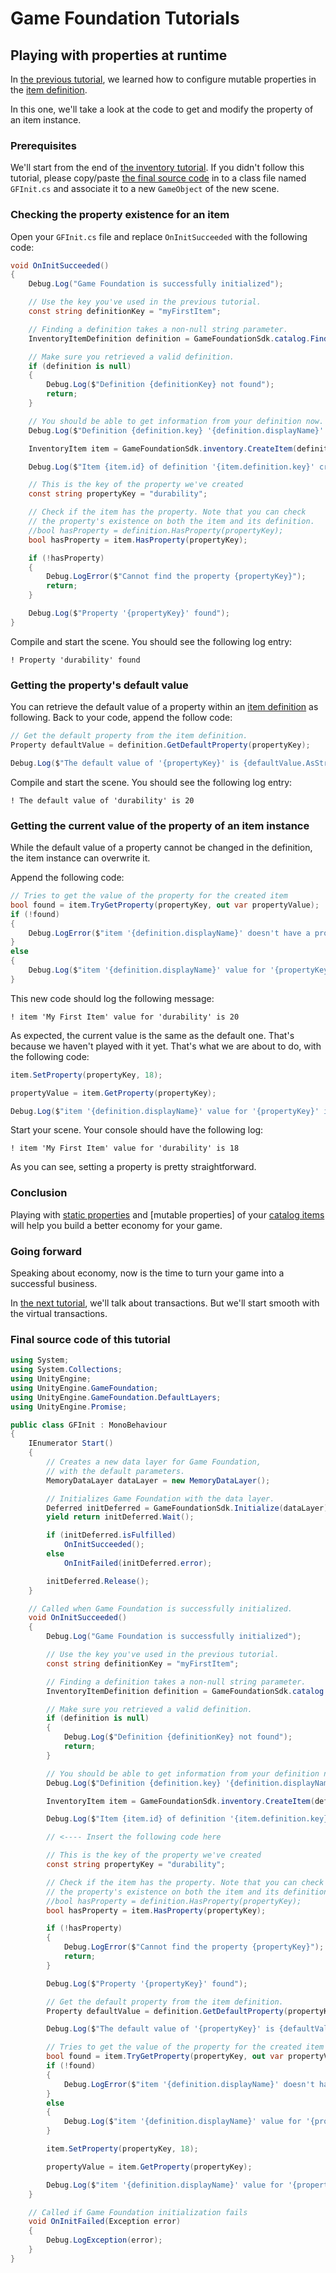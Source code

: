 # Game Foundation Tutorials

## Playing with properties at runtime

In [the previous tutorial], we learned how to configure mutable properties in the [item definition].

In this one, we'll take a look at the code to get and modify the property of an item instance.

### Prerequisites

We'll start from the end of [the inventory tutorial].
If you didn't follow this tutorial, please copy/paste [the final source code] in to a class file named `GFInit.cs` and associate it to a new `GameObject` of the new scene.

### Checking the property existence for an item

Open your `GFInit.cs` file and replace `OnInitSucceeded` with the following code:

```cs
void OnInitSucceeded()
{
    Debug.Log("Game Foundation is successfully initialized");

    // Use the key you've used in the previous tutorial.
    const string definitionKey = "myFirstItem";

    // Finding a definition takes a non-null string parameter.
    InventoryItemDefinition definition = GameFoundationSdk.catalog.Find<InventoryItemDefinition>(definitionKey);

    // Make sure you retrieved a valid definition.
    if (definition is null)
    {
        Debug.Log($"Definition {definitionKey} not found");
        return;
    }

    // You should be able to get information from your definition now.
    Debug.Log($"Definition {definition.key} '{definition.displayName}' found.");

    InventoryItem item = GameFoundationSdk.inventory.CreateItem(definition);

    Debug.Log($"Item {item.id} of definition '{item.definition.key}' created");

    // This is the key of the property we've created
    const string propertyKey = "durability";

    // Check if the item has the property. Note that you can check
    // the property's existence on both the item and its definition.
    //bool hasProperty = definition.HasProperty(propertyKey);
    bool hasProperty = item.HasProperty(propertyKey);

    if (!hasProperty)
    {
        Debug.LogError($"Cannot find the property {propertyKey}");
        return;
    }

    Debug.Log($"Property '{propertyKey}' found");
}
```

Compile and start the scene.
You should see the following log entry:

```
! Property 'durability' found
```

### Getting the property's default value

You can retrieve the default value of a property within an [item definition] as following.
Back to your code, append the follow code:

```cs
// Get the default property from the item definition.
Property defaultValue = definition.GetDefaultProperty(propertyKey);

Debug.Log($"The default value of '{propertyKey}' is {defaultValue.AsString()}");
```

Compile and start the scene.
You should see the following log entry:

```
! The default value of 'durability' is 20
```

### Getting the current value of the property of an item instance

While the default value of a property cannot be changed in the definition, the item instance can overwrite it.

Append the following code:

```cs
// Tries to get the value of the property for the created item
bool found = item.TryGetProperty(propertyKey, out var propertyValue);
if (!found)
{
    Debug.LogError($"item '{definition.displayName}' doesn't have a property '{propertyKey}'");
}
else
{
    Debug.Log($"item '{definition.displayName}' value for '{propertyKey}' is {propertyValue.AsString()}");
}
```

This new code should log the following message:

```
! item 'My First Item' value for 'durability' is 20
```

As expected, the current value is the same as the default one.
That's because we haven't played with it yet.
That's what we are about to do, with the following code:

```cs
item.SetProperty(propertyKey, 18);

propertyValue = item.GetProperty(propertyKey);

Debug.Log($"item '{definition.displayName}' value for '{propertyKey}' is {propertyValue.AsString()}");
```

Start your scene.
Your console should have the following log:

```
! item 'My First Item' value for 'durability' is 18
```

As you can see, setting a property is pretty straightforward.

### Conclusion

Playing with [static properties] and [mutable properties] of your [catalog items] will help you build a better economy for your game.

### Going forward

Speaking about economy, now is the time to turn your game into a successful business.

In [the next tutorial], we'll talk about transactions.
But we'll start smooth with the virtual transactions.

### Final source code of this tutorial

```cs
using System;
using System.Collections;
using UnityEngine;
using UnityEngine.GameFoundation;
using UnityEngine.GameFoundation.DefaultLayers;
using UnityEngine.Promise;

public class GFInit : MonoBehaviour
{
    IEnumerator Start()
    {
        // Creates a new data layer for Game Foundation,
        // with the default parameters.
        MemoryDataLayer dataLayer = new MemoryDataLayer();

        // Initializes Game Foundation with the data layer.
        Deferred initDeferred = GameFoundationSdk.Initialize(dataLayer);
        yield return initDeferred.Wait();

        if (initDeferred.isFulfilled)
            OnInitSucceeded();
        else
            OnInitFailed(initDeferred.error);

        initDeferred.Release();
    }

    // Called when Game Foundation is successfully initialized.
    void OnInitSucceeded()
    {
        Debug.Log("Game Foundation is successfully initialized");

        // Use the key you've used in the previous tutorial.
        const string definitionKey = "myFirstItem";

        // Finding a definition takes a non-null string parameter.
        InventoryItemDefinition definition = GameFoundationSdk.catalog.Find<InventoryItemDefinition>(definitionKey);

        // Make sure you retrieved a valid definition.
        if (definition is null)
        {
            Debug.Log($"Definition {definitionKey} not found");
            return;
        }

        // You should be able to get information from your definition now.
        Debug.Log($"Definition {definition.key} '{definition.displayName}' found.");

        InventoryItem item = GameFoundationSdk.inventory.CreateItem(definition);

        Debug.Log($"Item {item.id} of definition '{item.definition.key}' created");

        // <---- Insert the following code here

        // This is the key of the property we've created
        const string propertyKey = "durability";

        // Check if the item has the property. Note that you can check
        // the property's existence on both the item and its definition.
        //bool hasProperty = definition.HasProperty(propertyKey);
        bool hasProperty = item.HasProperty(propertyKey);

        if (!hasProperty)
        {
            Debug.LogError($"Cannot find the property {propertyKey}");
            return;
        }

        Debug.Log($"Property '{propertyKey}' found");

        // Get the default property from the item definition.
        Property defaultValue = definition.GetDefaultProperty(propertyKey);

        Debug.Log($"The default value of '{propertyKey}' is {defaultValue.AsString()}");

        // Tries to get the value of the property for the created item
        bool found = item.TryGetProperty(propertyKey, out var propertyValue);
        if (!found)
        {
            Debug.LogError($"item '{definition.displayName}' doesn't have a property '{propertyKey}'");
        }
        else
        {
            Debug.Log($"item '{definition.displayName}' value for '{propertyKey}' is {propertyValue.AsString()}");
        }

        item.SetProperty(propertyKey, 18);

        propertyValue = item.GetProperty(propertyKey);

        Debug.Log($"item '{definition.displayName}' value for '{propertyKey}' is {propertyValue.AsString()}");
    }

    // Called if Game Foundation initialization fails 
    void OnInitFailed(Exception error)
    {
        Debug.LogException(error);
    }
}
```










[the previous tutorial]: 07-MutablePropertiesEditor.md

[the inventory tutorial]:   02-PlayingWithRuntimeItem.md

[the final source code]:    02-PlayingWithRuntimeItem.md#Final-source-code-of-this-tutorial

[item definition]: ../CatalogItems/InventoryItemDefinition.md

[static properties]: 06-StaticProperties.md

[catalog items]: ../Catalog.md#Catalog-Items

[the next tutorial]: 09-CreatingAVirtualTransaction.md

